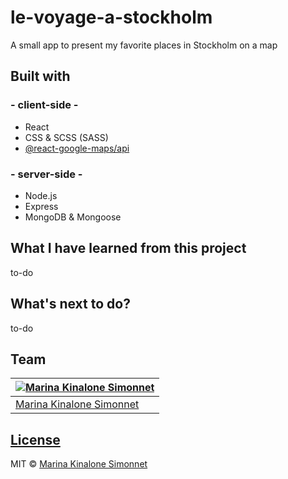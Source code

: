 # le-voyage-a-stockholm
A small app to present my favorite places in Stockholm on a map
## Built with 

### - client-side -
- React
- CSS & SCSS (SASS)
- [@react-google-maps/api](https://www.npmjs.com/package/@react-google-maps/api)
  
### - server-side -
- Node.js
- Express
- MongoDB & Mongoose
## What I have learned from this project
to-do
## What's next to do?
to-do

## Team

[![Marina Kinalone Simonnet](https://avatars.githubusercontent.com/u/63544936?v=3&s=144)](https://github.com/marinakinalone) |
---|
[Marina Kinalone Simonnet](https://github.com/marinakinalone) |

## [License](https://github.com/marinakinalone/le-voyage-a-stockholm/blob/main/LICENSE)

MIT © [Marina Kinalone Simonnet](https://github.com/marinakinalone)

